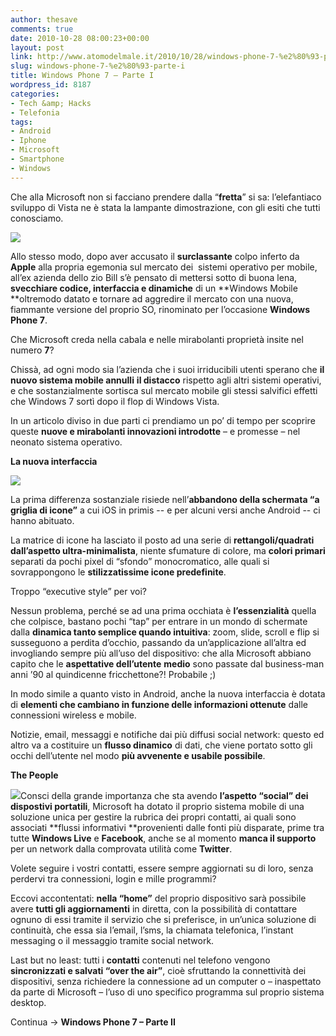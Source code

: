 ```yaml
---
author: thesave
comments: true
date: 2010-10-28 08:00:23+00:00
layout: post
link: http://www.atomodelmale.it/2010/10/28/windows-phone-7-%e2%80%93-parte-i/
slug: windows-phone-7-%e2%80%93-parte-i
title: Windows Phone 7 – Parte I
wordpress_id: 8187
categories:
- Tech &amp; Hacks
- Telefonia
tags:
- Android
- Iphone
- Microsoft
- Smartphone
- Windows
---
```


Che alla Microsoft non si facciano prendere dalla “**fretta**” si sa: l’elefantiaco sviluppo di Vista ne è stata la lampante dimostrazione, con gli esiti che tutti conosciamo.

![](http://www.atomodelmale.it/wp-content/uploads/2010/10/Windows-Phone-7-300x202.jpg)

Allo stesso modo, dopo aver accusato il **surclassante** colpo inferto da **Apple** alla propria egemonia sul mercato dei  sistemi operativo per mobile, all’ex azienda dello zio Bill s’è pensato di mettersi sotto di buona lena, **svecchiare codice, interfaccia e dinamiche** di un **Windows Mobile **oltremodo datato e tornare ad aggredire il mercato con una nuova, fiammante versione del proprio SO, rinominato per l’occasione **Windows Phone 7**.

Che Microsoft creda nella cabala e nelle mirabolanti proprietà insite nel numero **7**?

Chissà, ad ogni modo sia l’azienda che i suoi irriducibili utenti sperano che **il nuovo sistema mobile annulli** **il distacco** rispetto agli altri sistemi operativi, e che sostanzialmente sortisca sul mercato mobile gli stessi salvifici effetti che Windows 7 sortì dopo il flop di Windows Vista.

In un articolo diviso in due parti ci prendiamo un po’ di tempo per scoprire queste **nuove e mirabolanti innovazioni introdotte** – e promesse – nel neonato sistema operativo.<!-- more -->

**La nuova interfaccia**

![](http://www.atomodelmale.it/wp-content/uploads/2010/10/windows-phone-7_t-300x219.jpg)

La prima differenza sostanziale risiede nell’**abbandono della schermata “a griglia di icone”** a cui iOS in primis -- e per alcuni versi anche Android -- ci hanno abituato.

La matrice di icone ha lasciato il posto ad una serie di **rettangoli/quadrati dall’aspetto ultra-minimalista**, niente sfumature di colore, ma **colori primari** separati da pochi pixel di “sfondo” monocromatico, alle quali si sovrappongono le **stilizzatissime icone predefinite**.

Troppo “executive style” per voi?

Nessun problema, perché se ad una prima occhiata è **l’essenzialità** quella che colpisce, bastano pochi “tap” per entrare in un mondo di schermate dalla **dinamica tanto semplice quando intuitiva**: zoom, slide, scroll e flip si susseguono a perdita d’occhio, passando da un’applicazione all’altra ed invogliando sempre più all’uso del dispositivo: che alla Microsoft abbiano capito che le **aspettative dell’utente** **medio** sono passate dal business-man anni ’90 al quindicenne fricchettone?! Probabile ;)

In modo simile a quanto visto in Android, anche la nuova interfaccia è dotata di **elementi che cambiano in funzione delle informazioni ottenute** dalle connessioni wireless e mobile.

Notizie, email, messaggi e notifiche dai più diffusi social network: questo ed altro va a costituire un **flusso dinamico** di dati, che viene portato sotto gli occhi dell’utente nel modo **più avvenente e usabile possibile**.

**The People**

![](http://www.atomodelmale.it/wp-content/uploads/2010/10/012945-windows_phone_7_rtm-281x300.jpg)Consci della grande importanza che sta avendo **l’aspetto “social” dei dispostivi portatili**, Microsoft ha dotato il proprio sistema mobile di una soluzione unica per gestire la rubrica dei propri contatti, ai quali sono associati **flussi informativi **provenienti dalle fonti più disparate, prime tra tutte **Windows Live** e **Facebook**, anche se al momento **manca il supporto** per un network dalla comprovata utilità come **Twitter**.

Volete seguire i vostri contatti, essere sempre aggiornati su di loro, senza perdervi tra connessioni, login e mille programmi?

Eccovi accontentati: **nella “home”** del proprio dispositivo sarà possibile avere **tutti gli aggiornamenti** in diretta, con la possibilità di contattare ognuno di essi tramite il servizio che si preferisce, in un’unica soluzione di continuità, che essa sia l’email, l’sms, la chiamata telefonica, l’instant messaging o il messaggio tramite social network.

Last but no least: tutti i **contatti** contenuti nel telefono vengono **sincronizzati e salvati “over the air”**, cioè sfruttando la connettività dei dispositivi, senza richiedere la connessione ad un computer o – inaspettato da parte di Microsoft – l’uso di uno specifico programma sul proprio sistema desktop.

Continua -> **Windows Phone 7 – Parte II**
